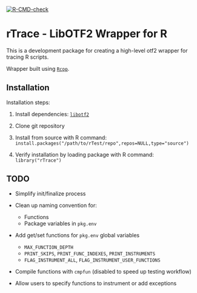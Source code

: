   <!-- badges: start -->
[![R-CMD-check](https://github.com/DylanKierans/rTest/actions/workflows/R-CMD-check.yaml/badge.svg)](https://github.com/DylanKierans/rTest/actions/workflows/R-CMD-check.yaml)
  <!-- badges: end -->

# rTrace - LibOTF2 Wrapper for R

This is a development package for creating a high-level otf2 wrapper for tracing R scripts.

Wrapper built using [`Rcpp`](https://cran.r-project.org/web/packages/Rcpp/index.html).


## Installation

Installation steps:

1. Install dependencies: [`libotf2`](https://www.vi-hps.org/projects/score-p/)

2. Clone git repository

3. Install from source with R command: `install.packages("/path/to/rTest/repo",repos=NULL,type="source")`

4. Verify installation by loading package with R command: `library("rTrace")`


## TODO

* Simplify init/finalize process

* Clean up naming convention for:
    * Functions
    * Package variables in `pkg.env`

* Add get/set functions for `pkg.env` global variables
    * `MAX_FUNCTION_DEPTH`
    * `PRINT_SKIPS`, `PRINT_FUNC_INDEXES`, `PRINT_INSTRUMENTS`
    * `FLAG_INSTRUMENT_ALL`, `FLAG_INSTRUMENT_USER_FUNCTIONS`

* Compile functions with `cmpfun` (disabled to speed up testing workflow)

* Allow users to specify functions to instrument or add exceptions

